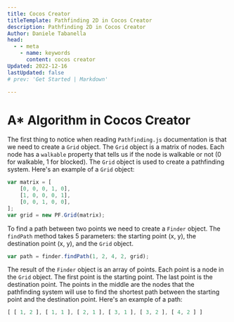 ```yaml
---
title: Cocos Creator
titleTemplate: Pathfinding 2D in Cocos Creator
description: Pathfinding 2D in Cocos Creator
Author: Daniele Tabanella
head:
  - - meta
    - name: keywords
      content: cocos creator
Updated: 2022-12-16
lastUpdated: false
# prev: 'Get Started | Markdown'

---
```


# A* Algorithm in Cocos Creator
The first thing to notice when reading `Pathfinding.js` documentation is that we need to create a `Grid` object. The `Grid` object is a matrix of nodes. Each node has a `walkable` property that tells us if the node is walkable or not (0 for walkable, 1 for blocked). The `Grid` object is used to create a pathfinding system. Here's an example of a `Grid` object:

```js
var matrix = [
    [0, 0, 0, 1, 0],
    [1, 0, 0, 0, 1],
    [0, 0, 1, 0, 0],
];
var grid = new PF.Grid(matrix);
```

To find a path between two points we need to create a `Finder` object. The `findPath` method takes 5 parameters: the starting point (x, y), the destination point (x, y), and the `Grid` object. 

```js
var path = finder.findPath(1, 2, 4, 2, grid);
```

The result of the `Finder` object is an array of points. Each point is a node in the `Grid` object. The first point is the starting point. The last point is the destination point. The points in the middle are the nodes that the pathfinding system will use to find the shortest path between the starting point and the destination point. Here's an example of a path:

```js
[ [ 1, 2 ], [ 1, 1 ], [ 2, 1 ], [ 3, 1 ], [ 3, 2 ], [ 4, 2 ] ]
```

